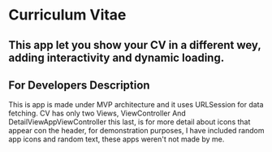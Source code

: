 Curriculum Vitae
================
This app let you show your CV in a different wey, adding interactivity and dynamic loading. 
 ---------------
 For Developers Description
 ---------------

 This is app is made under MVP architecture and it uses URLSession for data fetching. 
 CV has only two Views, ViewController And DetailViewAppViewController this last, is for
 more detail about icons that appear con the <Personal Projects> header, for demonstration purposes,
 I have included random app icons and random text, these apps weren't not made by me.
